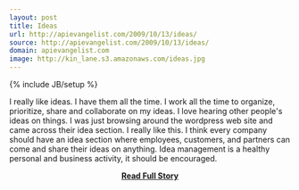 ```yaml
---
layout: post
title: Ideas
url: http://apievangelist.com/2009/10/13/ideas/
source: http://apievangelist.com/2009/10/13/ideas/
domain: apievangelist.com
image: http://kin_lane.s3.amazonaws.com/ideas.jpg
---
```

{% include JB/setup %}<p>I really like ideas. I have them all the time. I work all the time to organize, prioritize, share and collaborate on my ideas.
I love hearing other people's ideas on things.
I was just browsing around the wordpress web site and came across their idea section. I really like this. I think every company should have an idea section where employees, customers, and partners can come and share their ideas on anything.
Idea management is a healthy personal and business activity, it should be encouraged.</p>
<center><p><a href="http://apievangelist.com/2009/10/13/ideas/" style='padding:25px; font-sze:18px; font-weight: bold;'>Read Full Story</a></p></center>
